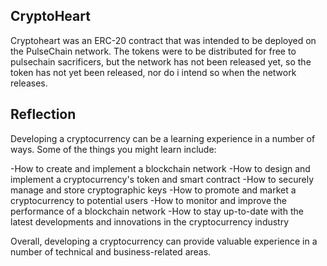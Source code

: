 ## CryptoHeart 

Cryptoheart was an ERC-20 contract that was intended to be deployed on the PulseChain network. The tokens were to be distributed for free to pulsechain sacrificers, but the network has not been released yet, so the token has not yet been released, nor do i intend so when the network releases. 


## Reflection

Developing a cryptocurrency can be a learning experience in a number of ways. Some of the things you might learn include:

-How to create and implement a blockchain network
-How to design and implement a cryptocurrency's token and smart contract
-How to securely manage and store cryptographic keys
-How to promote and market a cryptocurrency to potential users
-How to monitor and improve the performance of a blockchain network
-How to stay up-to-date with the latest developments and innovations in the cryptocurrency industry

Overall, developing a cryptocurrency can provide valuable experience in a number of technical and business-related areas.
